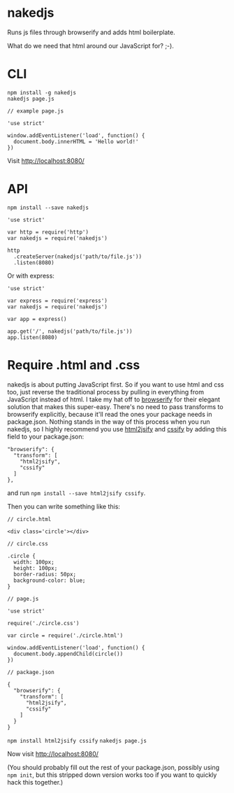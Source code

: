 # nakedjs
Runs js files through browserify and adds html boilerplate.

What do we need that html around our JavaScript for? ;-).

# CLI
```
npm install -g nakedjs
nakedjs page.js
```

```
// example page.js

'use strict'

window.addEventListener('load', function() {
  document.body.innerHTML = 'Hello world!'
})
```

Visit [http://localhost:8080/](http://localhost:8080/)

# API
`npm install --save nakedjs`

```
'use strict'

var http = require('http')
var nakedjs = require('nakedjs')

http
  .createServer(nakedjs('path/to/file.js'))
  .listen(8080)
```

Or with express:

```
'use strict'

var express = require('express')
var nakedjs = require('nakedjs')

var app = express()

app.get('/', nakedjs('path/to/file.js'))
app.listen(8080)
```

# Require .html and .css

nakedjs is about putting JavaScript first. So if you want to use html and css too, just reverse the traditional process by pulling in everything from JavaScript instead of html. I take my hat off to [browserify](https://www.npmjs.com/package/browserify) for their elegant solution that makes this super-easy. There's no need to pass transforms to browserify explicitly, because it'll read the ones your package needs in package.json. Nothing stands in the way of this process when you run nakedjs, so I highly recommend you use [html2jsify](https://www.npmjs.com/package/html2jsify) and [cssify](https://www.npmjs.com/package/cssify) by adding this field to your package.json:

```
"browserify": {
  "transform": [
    "html2jsify",
    "cssify"
  ]
},
```

and run `npm install --save html2jsify cssify`.

Then you can write something like this:

```
// circle.html

<div class='circle'></div>
```

```
// circle.css

.circle {
  width: 100px;
  height: 100px;
  border-radius: 50px;
  background-color: blue;
}
```

```
// page.js

'use strict'

require('./circle.css')

var circle = require('./circle.html')

window.addEventListener('load', function() {
  document.body.appendChild(circle())
})
```

```
// package.json

{
  "browserify": {
    "transform": [
      "html2jsify",
      "cssify"
    ]
  }
}
```

`npm install html2jsify cssify`
`nakedjs page.js`

Now visit [http://localhost:8080/](http://localhost:8080/)

(You should probably fill out the rest of your package.json, possibly using `npm init`, but this stripped down version works too if you want to quickly hack this together.)
